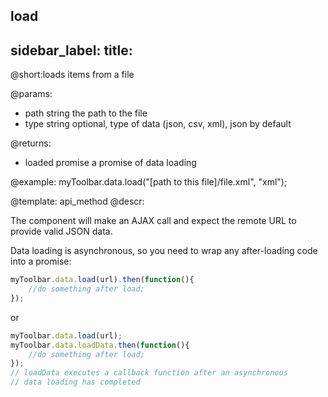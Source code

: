 load
---
sidebar_label: 
title: 
---          

@short:loads items from a file

@params:
- path 		string		the path to the file
- type		string		optional, type of data (json, csv, xml), json by default

@returns:

- loaded		promise		a promise of data loading



@example:
myToolbar.data.load("[path to this file]/file.xml", "xml");

@template: api_method
@descr:


The component will make an AJAX call and expect the remote URL to provide valid JSON data.

Data loading is asynchronous, so you need to wrap any after-loading code into a promise:

~~~js
myToolbar.data.load(url).then(function(){
	//do something after load;
});
~~~

or

~~~js
myToolbar.data.load(url);
myToolbar.data.loadData.then(function(){
	//do something after load;
});
// loadData executes a callback function after an asynchronous
// data loading has completed
~~~

